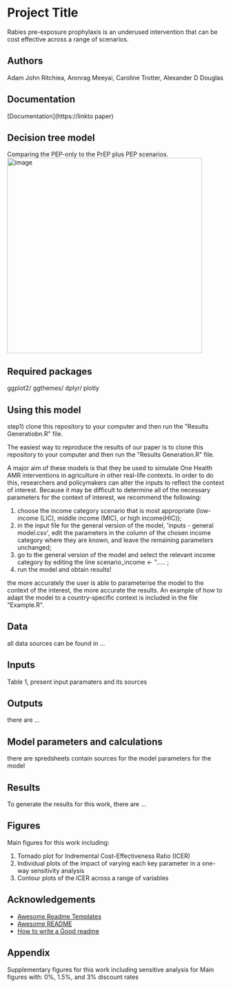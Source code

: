 # Project Title

Rabies pre-exposure prophylaxis is an underused intervention that can be cost effective across a range of scenarios.


## Authors

Adam John Ritchiea, Aronrag Meeyai, Caroline Trotter, Alexander D Douglas

## Documentation

[Documentation](https://linkto paper) 

## Decision tree model
Comparing the PEP-only to the PrEP plus PEP scenarios. 
<img width="452" alt="image" src="https://github.com/user-attachments/assets/85d75e2b-8fba-4b8e-bc6a-b57fa4d876e6">


## Required packages
ggplot2/ ggthemes/ dplyr/ plotly
## Using this model
step1) clone this repository to your computer and then run the "Results Generatiobn.R" file.

The easiest way to reproduce the results of our paper is to clone this repository to your computer and then run the "Results Generation.R" file.

A major aim of these models is that they be used to simulate One Health AMR interventions in agriculture in other real-life contexts. In order to do this, researchers and policymakers can alter the inputs to reflect the context of interest. Because it may be difficult to determine all of the necessary parameters for the context of interest, we recommend the following:

1) choose the income category scenario that is most appropriate (low-income (LIC), middle income (MIC), or high income(HIC));
2) in the input file for the general version of the model, 'inputs - general model.csv', edit the parameters in the column of the chosen income category where they are known, and leave the remaining parameters unchanged;
3) go to the general version of the model and select the relevant income category by editing the line
scenario_income <- "..... ;
4) run the model and obtain results!

the more accurately the user is able to parameterise the model to the context of the interest, the more accurate the results. An example of how to adapt the model to a country-specific context is included in the file "Example.R".




## Data
all data sources can be found in ...
## Inputs
Table 1, present input paramaters and its sources
## Outputs 
there are ...
## Model parameters and calculations
there are spredsheets contain sources for the model parameters for the model

## Results
To generate the results for this work, there are ...

## Figures
Main figures for this work including: 
1) Tornado plot for Indremental Cost-Effectiveness Ratio (ICER)
2) Individual plots of the impact of varying each key parameter in a one-way sensitivity analysis
3) Contour plots of the ICER across a range of variables

## Acknowledgements

 - [Awesome Readme Templates](https://awesomeopensource.com/project/elangosundar/awesome-README-templates)
 - [Awesome README](https://github.com/matiassingers/awesome-readme)
 - [How to write a Good readme](https://bulldogjob.com/news/449-how-to-write-a-good-readme-for-your-github-project)


## Appendix
Supplementary figures for this work including sensitive analysis for Main figures with: 0%, 1.5%, and 3% discount rates









